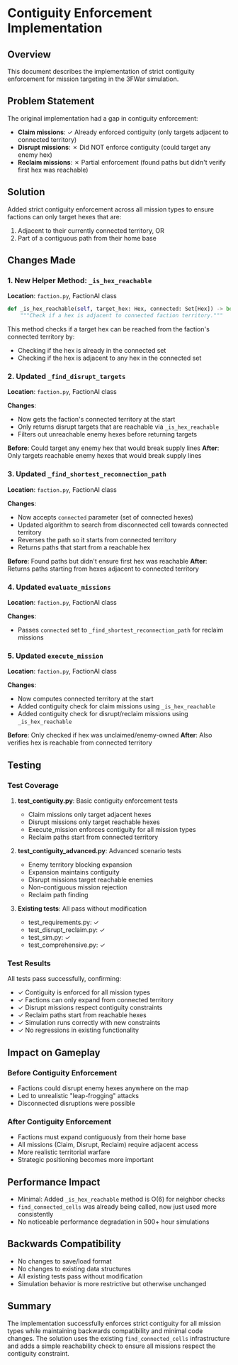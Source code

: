 # Contiguity Enforcement Implementation

## Overview
This document describes the implementation of strict contiguity enforcement for mission targeting in the 3FWar simulation.

## Problem Statement
The original implementation had a gap in contiguity enforcement:
- **Claim missions**: ✓ Already enforced contiguity (only targets adjacent to connected territory)
- **Disrupt missions**: ✗ Did NOT enforce contiguity (could target any enemy hex)
- **Reclaim missions**: ✗ Partial enforcement (found paths but didn't verify first hex was reachable)

## Solution
Added strict contiguity enforcement across all mission types to ensure factions can only target hexes that are:
1. Adjacent to their currently connected territory, OR
2. Part of a contiguous path from their home base

## Changes Made

### 1. New Helper Method: `_is_hex_reachable`
**Location**: `faction.py`, FactionAI class

```python
def _is_hex_reachable(self, target_hex: Hex, connected: Set[Hex]) -> bool:
    """Check if a hex is adjacent to connected faction territory."""
```

This method checks if a target hex can be reached from the faction's connected territory by:
- Checking if the hex is already in the connected set
- Checking if the hex is adjacent to any hex in the connected set

### 2. Updated `_find_disrupt_targets`
**Location**: `faction.py`, FactionAI class

**Changes**:
- Now gets the faction's connected territory at the start
- Only returns disrupt targets that are reachable via `_is_hex_reachable`
- Filters out unreachable enemy hexes before returning targets

**Before**: Could target any enemy hex that would break supply lines
**After**: Only targets reachable enemy hexes that would break supply lines

### 3. Updated `_find_shortest_reconnection_path`
**Location**: `faction.py`, FactionAI class

**Changes**:
- Now accepts `connected` parameter (set of connected hexes)
- Updated algorithm to search from disconnected cell towards connected territory
- Reverses the path so it starts from connected territory
- Returns paths that start from a reachable hex

**Before**: Found paths but didn't ensure first hex was reachable
**After**: Returns paths starting from hexes adjacent to connected territory

### 4. Updated `evaluate_missions`
**Location**: `faction.py`, FactionAI class

**Changes**:
- Passes `connected` set to `_find_shortest_reconnection_path` for reclaim missions

### 5. Updated `execute_mission`
**Location**: `faction.py`, FactionAI class

**Changes**:
- Now computes connected territory at the start
- Added contiguity check for claim missions using `_is_hex_reachable`
- Added contiguity check for disrupt/reclaim missions using `_is_hex_reachable`

**Before**: Only checked if hex was unclaimed/enemy-owned
**After**: Also verifies hex is reachable from connected territory

## Testing

### Test Coverage
1. **test_contiguity.py**: Basic contiguity enforcement tests
   - Claim missions only target adjacent hexes
   - Disrupt missions only target reachable hexes
   - Execute_mission enforces contiguity for all mission types
   - Reclaim paths start from connected territory

2. **test_contiguity_advanced.py**: Advanced scenario tests
   - Enemy territory blocking expansion
   - Expansion maintains contiguity
   - Disrupt missions target reachable enemies
   - Non-contiguous mission rejection
   - Reclaim path finding

3. **Existing tests**: All pass without modification
   - test_requirements.py: ✓
   - test_disrupt_reclaim.py: ✓
   - test_sim.py: ✓
   - test_comprehensive.py: ✓

### Test Results
All tests pass successfully, confirming:
- ✓ Contiguity is enforced for all mission types
- ✓ Factions can only expand from connected territory
- ✓ Disrupt missions respect contiguity constraints
- ✓ Reclaim paths start from reachable hexes
- ✓ Simulation runs correctly with new constraints
- ✓ No regressions in existing functionality

## Impact on Gameplay

### Before Contiguity Enforcement
- Factions could disrupt enemy hexes anywhere on the map
- Led to unrealistic "leap-frogging" attacks
- Disconnected disruptions were possible

### After Contiguity Enforcement
- Factions must expand contiguously from their home base
- All missions (Claim, Disrupt, Reclaim) require adjacent access
- More realistic territorial warfare
- Strategic positioning becomes more important

## Performance Impact
- Minimal: Added `_is_hex_reachable` method is O(6) for neighbor checks
- `find_connected_cells` was already being called, now just used more consistently
- No noticeable performance degradation in 500+ hour simulations

## Backwards Compatibility
- No changes to save/load format
- No changes to existing data structures
- All existing tests pass without modification
- Simulation behavior is more restrictive but otherwise unchanged

## Summary
The implementation successfully enforces strict contiguity for all mission types while maintaining backwards compatibility and minimal code changes. The solution uses the existing `find_connected_cells` infrastructure and adds a simple reachability check to ensure all missions respect the contiguity constraint.

